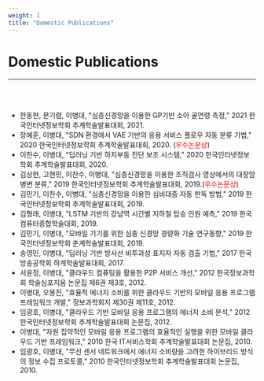 ```yaml
---
weight: 1
title: "Domestic Publications"
---
```


# Domestic Publications
---
<br><br>
- 한동현, 문기렴, 이병대, "심층신경망을 이용한 GP기반 소아 골연령 측정," 2021 한국인터넷정보학회 추계학술발표대회, 2021. 
- 장예훈, 이병대, "SDN 환경에서 VAE 기반의 응용 서비스 플로우 자동 분류 기법," 2020 한국인터넷정보학회 추계학술발표대회, 2020. (<font color=red>우수논문상</font>)
- 이찬수, 이병대, "딥러닝 기반 하지부동 진단 보조 시스템," 2020 한국인터넷정보학회 추계학술발표대회, 2020.
- 김상현, 고현민, 이찬수, 이병대, "심층신경망을 이용한 조직검사 영상에서의 대장암 병변 분류," 2019 한국인터넷정보학회 추계학술발표대회, 2019.(<font color=red>우수논문상</font>)
- 김민기, 이찬수, 이병대, "심층신경망을 이용한 심비대증 자동 판독 방법," 2019 한국인터넷정보학회 추계학술발표대회, 2019.
- 김형래, 이병대, "LSTM 기반의 강남역 시간별 지하철 탑승 인원 예측," 2019 한국컴퓨터종합학술대회, 2019.
- 김민기, 이병대, "모바일 기기를 위한 심충 신경망 경량화 기술 연구동향," 2019 한국인터넷정보학회 춘계학술발표대회, 2019.
- 송영민, 이병대, "딥러닝 기반 방사선 비투과성 표지자 자동 검출 기법," 2017 한국방송공학회 하계학술발표대회, 2017.
- 서윤정, 이병대, "클라우드 컴퓨팅을 활용한 P2P 서비스 개선," 2012 한국정보과학회 학술심포지움 논문집 제6권 제3호, 2012.
- 이병대, 오봉진, "효율적 에너지 소비를 위한 클라우드 기반의 모바일 응용 프로그램 프레임워크 개발," 정보과학회지 제30권 제11호, 2012.
- 임광호, 이병대, "클라우드 기반 모바일 응용 프로그램의 에너지 소비 분석," 2012 한국인터넷정보학회 추계학술발표대회 논문집, 2012.
- 이병대, "자원 집약적인 모바일 응용 프로그램의 효율적인 실행을 위한 모바일 클라우드 기반 프레임워크," 2010 한국 IT서비스학회 추계학술발표대회 논문집, 2010.
- 임광호, 이병대, "무선 센서 네트워크에서 에너지 소비량을 고려한 하이브리드 방식의 정보 수집 프로토콜," 2010 한국인터넷정보학회 추계학술발표대회 논문집, 2010.
